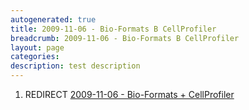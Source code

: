 ```yaml
---
autogenerated: true
title: 2009-11-06 - Bio-Formats B CellProfiler
breadcrumb: 2009-11-06 - Bio-Formats B CellProfiler
layout: page
categories: 
description: test description
---
```


1.  REDIRECT [2009-11-06 - Bio-Formats + CellProfiler](2009-11-06_-_Bio-Formats_+_CellProfiler)

